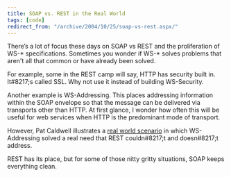 ```yaml
---
title: SOAP vs. REST in the Real World
tags: [code]
redirect_from: "/archive/2004/10/25/soap-vs-rest.aspx/"
---
```


There’s a lot of focus these days on SOAP vs REST and the proliferation
of WS-\* specifications. Sometimes you wonder if WS-\* solves problems
that aren't all that common or have already been solved.

For example, some in the REST camp will say, HTTP has security built in.
It\#8217;s called SSL. Why not use it instead of building WS-Security.

Another example is WS-Addressing. This places addressing information
within the SOAP envelope so that the message can be delivered via
transports other than HTTP. At first glance, I wonder how often this
will be useful for web services when HTTP is the predominant mode of
transport.

However, Pat Caldwell illustrates a [real world
scenario](http://www.cauldwell.net/patrick/blog/PermaLink,guid,9ba58b84-f978-4b49-8aa5-5c2c0e0c9458.aspx "WS-Addressing")
in which WS-Addressing solved a real need that REST couldn\#8217;t and
doesn\#8217;t address.

REST has its place, but for some of those nitty gritty situations, SOAP
keeps everything clean.

